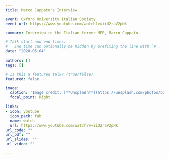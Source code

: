 ```yaml
---
title: Marco Cappato's Interview 

event: Oxford University Italian Society
event_url: https://www.youtube.com/watch?v=iiU2raV2pNk

summary: Interview to the Italian former MEP, Marco Cappato.

# Talk start and end times.
#   End time can optionally be hidden by prefixing the line with `#`.
date: "2020-05-04"

authors: []
tags: []

# Is this a featured talk? (true/false)
featured: false

image:
  caption: 'Image credit: [**Unsplash**](https://unsplash.com/photos/bzdhc5b3Bxs)'
  focal_point: Right

links:
- icon: youtube
  icon_pack: fab
  name: watch
  url: https://www.youtube.com/watch?v=iiU2raV2pNk
url_code: ""
url_pdf: ""
url_slides: ""
url_video: ""

---
```

